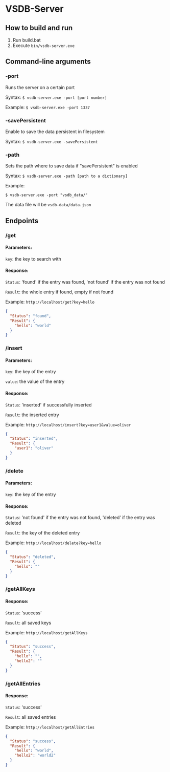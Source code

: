 # VSDB-Server

## How to build and run
1. Run build.bat
2. Execute ``bin/vsdb-server.exe``

## Command-line arguments

### -port

Runs the server on a certain port

Syntax: ``$ vsdb-server.exe -port [port number]``

Example: ``$ vsdb-server.exe -port 1337``

### -savePersistent

Enable to save the data persistent in filesystem

Syntax: ``$ vsdb-server.exe -savePersistent``

### -path

Sets the path where to save data if "savePersistent" is enabled

Syntax: ``$ vsdb-server.exe -path [path to a dictionary]``

Example: 

``$ vsdb-server.exe -port "vsdb_data/"``

The data file will be ``vsdb-data/data.json``

## Endpoints

### /get

#### Parameters:

``key``: the key to search with

#### Response:

``Status``: 'found' if the entry was found, 'not found' if the entry was not found

``Result``: the whole entry if found, empty if not found

Example: ``http://localhost/get?key=hello``

```json
{
  "Status": "found",
  "Result": {
    "hello": "world"
  }
}
```

### /insert

#### Parameters:

``key``: the key of the entry

``value``: the value of the entry

#### Response:

``Status``: 'inserted' if successfully inserted

``Result``: the inserted entry

Example: ``http://localhost/insert?key=user1&value=oliver``

```json
{
  "Status": "inserted",
  "Result": {
    "user1": "oliver"
  }
}
```

### /delete

#### Parameters:

``key``: the key of the entry

#### Response:

``Status``: 'not found' if the entry was not found, 'deleted' if the entry was deleted

``Result``: the key of the deleted entry

Example: ``http://localhost/delete?key=hello``

```json
{
  "Status": "deleted",
  "Result": {
    "hello": ""
  }
}
```

### /getAllKeys

#### Response:

``Status``: 'success'

``Result``: all saved keys

Example: ``http://localhost/getAllKeys``

```json
{
  "Status": "success",
  "Result": {
    "hello": "",
    "hello2": ""
  }
}
```

### /getAllEntries

#### Response:

``Status``: 'success'

``Result``: all saved entries

Example: ``http://localhost/getAllEntries``

```json
{
  "Status": "success",
  "Result": {
    "hello": "world",
    "hello2": "world2"
  }
}
```